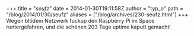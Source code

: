 +++
title = "*seufz*"
date = 2014-01-30T19:11:58Z
author = "typ_o"
path = "/blog/2014/01/30/seufz"
aliases = ["/blog/archives/230-seufz.html"]
+++
Wegen blödem Netzwerk fuckup den Raspberry Pi im Space runtergefahren,
und die schönen 203 Tage uptime kaputt gemacht!
